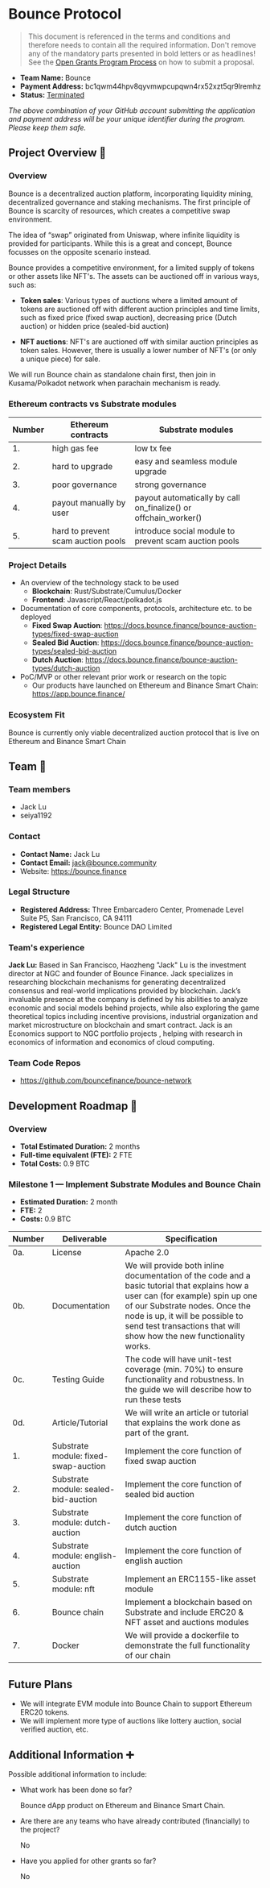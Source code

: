 # Bounce Protocol

> This document is referenced in the terms and conditions and therefore needs to contain all the required information. Don't remove any of the mandatory parts presented in bold letters or as headlines! See the [Open Grants Program Process](https://github.com/w3f/Open-Grants-Program/blob/master/README_2.md) on how to submit a proposal.

* **Team Name:** Bounce
* **Payment Address:** bc1qwm44hpv8qyvmwpcupqwn4rx52xzt5qr9lremhz
* **Status:** [Terminated](https://github.com/w3f/Open-Grants-Program/pull/159#issuecomment-830110107)

*The above combination of your GitHub account submitting the application and payment address will be your unique identifier during the program. Please keep them safe.*

## Project Overview :page_facing_up:

### Overview

Bounce is a decentralized auction platform, incorporating liquidity mining, decentralized governance and staking mechanisms. The first principle of Bounce is scarcity of resources, which creates a competitive swap environment.

The idea of “swap” originated from Uniswap, where infinite liquidity is provided for participants. While this is a great and concept, Bounce focusses on the opposite scenario instead.

Bounce provides a competitive environment, for a limited supply of tokens or other assets like NFT's. The assets can be auctioned off in various ways, such as:

* **Token sales**: Various types of auctions  where a limited amount of tokens are auctioned off with different auction principles and time limits, such as fixed price (fixed swap auction), decreasing price (Dutch auction) or  hidden price (sealed-bid auction)

* **NFT auctions**: NFT's are auctioned off with similar auction principles as token sales. However, there is usually a lower number of NFT's (or only a unique piece) for sale.

We will run Bounce chain as standalone chain first, then join in Kusama/Polkadot network when parachain mechanism is ready.

### Ethereum contracts vs Substrate modules

| Number | Ethereum contracts | Substrate modules |
| ------------- | ------------- | ------------- |
| 1.  | high gas fee | low tx fee |
| 2.  | hard to upgrade | easy and seamless module upgrade |
| 3.  | poor governance | strong governance |
| 4.  | payout manually by user | payout automatically by call on_finalize() or offchain_worker() |
| 5.  | hard to prevent scam auction pools | introduce social module to prevent scam auction pools |

### Project Details

* An overview of the technology stack to be used
  * **Blockchain**: Rust/Substrate/Cumulus/Docker
  * **Frontend**: Javascript/React/polkadot.js
* Documentation of core components, protocols, architecture etc. to be deployed
  * **Fixed Swap Auction**: https://docs.bounce.finance/bounce-auction-types/fixed-swap-auction
  * **Sealed Bid Auction**: https://docs.bounce.finance/bounce-auction-types/sealed-bid-auction
  * **Dutch Auction**: https://docs.bounce.finance/bounce-auction-types/dutch-auction
* PoC/MVP or other relevant prior work or research on the topic
  * Our products have launched on Ethereum and Binance Smart Chain: https://app.bounce.finance/

### Ecosystem Fit

Bounce is currently only viable decentralized auction protocol that is live on Ethereum and Binance Smart Chain

## Team :busts_in_silhouette:

### Team members

* Jack Lu
* seiya1192

### Contact

* **Contact Name:** Jack Lu
* **Contact Email:** jack@bounce.community
* Website: https://bounce.finance

### Legal Structure

* **Registered Address:** Three Embarcadero Center, Promenade Level Suite P5, San Francisco, CA 94111
* **Registered Legal Entity:** Bounce DAO Limited

### Team's experience

**Jack Lu:** Based in San Francisco, Haozheng "Jack" Lu is the investment director at NGC and founder of Bounce Finance. Jack specializes in researching blockchain mechanisms for generating decentralized consensus and real-world implications provided by blockchain. Jack’s invaluable presence at the company is defined by his abilities to analyze economic and social models behind projects, while also exploring the game theoretical topics including incentive provisions, industrial organization and market microstructure on blockchain and smart contract. Jack is an Economics support to NGC portfolio projects , helping with research in economics of information and economics of cloud computing.

### Team Code Repos

* https://github.com/bouncefinance/bounce-network

## Development Roadmap :nut_and_bolt:

### Overview

* **Total Estimated Duration:** 2 months
* **Full-time equivalent (FTE):**  2 FTE
* **Total Costs:** 0.9 BTC

### Milestone 1 — Implement Substrate Modules and Bounce Chain

* **Estimated Duration:** 2 month
* **FTE:**  2
* **Costs:** 0.9 BTC

| Number | Deliverable | Specification |
| ------------- | ------------- | ------------- |
| 0a. | License | Apache 2.0 |
| 0b. | Documentation | We will provide both inline documentation of the code and a basic tutorial that explains how a user can (for example) spin up one of our Substrate nodes. Once the node is up, it will be possible to send test transactions that will show how the new functionality works. |
| 0c. | Testing Guide | The code will have unit-test coverage (min. 70%) to ensure functionality and robustness. In the guide we will describe how to run these tests |
| 0d. | Article/Tutorial | We will write an article or tutorial that explains the work done as part of the grant.
| 1. | Substrate module: fixed-swap-auction | Implement the core function of fixed swap auction |
| 2. | Substrate module: sealed-bid-auction | Implement the core function of sealed bid auction |
| 3. | Substrate module: dutch-auction | Implement the core function of dutch auction |
| 4. | Substrate module: english-auction | Implement the core function of english auction |
| 5. | Substrate module: nft | Implement an ERC1155-like asset module |
| 6. | Bounce chain | Implement a blockchain based on Substrate and include ERC20 & NFT asset and auctions modules |  
| 7. | Docker | We will provide a dockerfile to demonstrate the full functionality of our chain |

## Future Plans

* We will integrate EVM module into Bounce Chain to support Ethereum ERC20 tokens.
* We will implement more type of auctions like lottery auction, social verified auction, etc.

## Additional Information :heavy_plus_sign:

Possible additional information to include:

* What work has been done so far?

  Bounce dApp product on Ethereum and Binance Smart Chain.

* Are there are any teams who have already contributed (financially) to the project?

  No

* Have you applied for other grants so far?

  No

